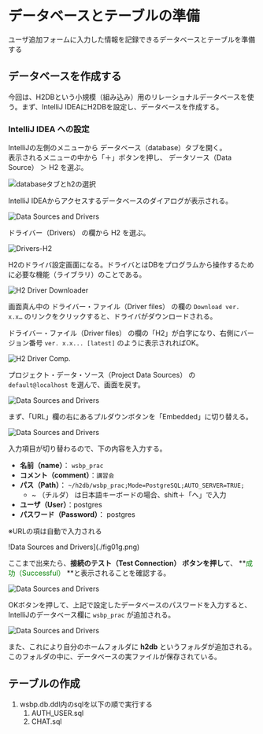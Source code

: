 # データベースとテーブルの準備

ユーザ追加フォームに入力した情報を記録できるデータベースとテーブルを準備する

## データベースを作成する

今回は、H2DBという小規模（組み込み）用のリレーショナルデータベースを使う。まず、IntelliJ IDEAにH2DBを設定し、データベースを作成する。

### IntelliJ IDEA への設定

IntelliJの左側のメニューから データベース（database）タブを開く。<br>表示されるメニューの中から「＋」ボタンを押し、 データソース（Data Source） ＞ H2 を選ぶ。

![databaseタブとh2の選択](./fig01a.png)

IntelliJ IDEAからアクセスするデータベースのダイアログが表示される。

![Data Sources and Drivers](./fig01b.png)

ドライバー（Drivers） の欄から H2 を選ぶ。

![Drivers-H2](./fig01c.png)

H2のドライバ設定画面になる。ドライバとはDBをプログラムから操作するために必要な機能（ライブラリ）のことである。

![H2 Driver Downloader](./fig01d.png)

画面真ん中の ドライバー・ファイル（Driver files） の欄の `Download ver. x.x…` のリンクをクリックすると、ドライバがダウンロードされる。

ドライバー・ファイル（Driver files） の欄の「H2」が白字になり、右側にバージョン番号 `ver. x.x... [latest]` のように表示されればOK。

![H2 Driver Comp.](./fig01e.png)

プロジェクト・データ・ソース（Project Data Sources） の `default@localhost` を選んで、画面を戻す。

![Data Sources and Drivers](./fig01b.png)

まず、「URL」欄の右にあるプルダウンボタンを「Embedded」に切り替える。

![Data Sources and Drivers](./fig01f.png)

入力項目が切り替わるので、下の内容を入力する。

- **名前（name）**： `wsbp_prac`
- **コメント（comment）**：`講習会`
- **パス（Path）**： `~/h2db/wsbp_prac;Mode=PostgreSQL;AUTO_SERVER=TRUE;`
    - ~ （チルダ） は日本語キーボードの場合、shift＋「へ」で入力
- **ユーザ（User）**：postgres
- **パスワード（Password）**： postgres

※URLの項は自動で入力される

!Data Sources and Drivers](./fig01g.png)

ここまで出来たら、**接続のテスト（Test Connection） ボタンを押し**て、 **<span style="color:green">成功（Successful）</span> **と表示されることを確認する。

![Data Sources and Drivers](./fig01h.png)

OKボタンを押して、上記で設定したデータベースのパスワードを入力すると、IntelliJのデータベース欄に `wsbp_prac` が追加される。

![Data Sources and Drivers](./fig01i.png)

また、これにより自分のホームフォルダに **h2db** というフォルダが追加される。このフォルダの中に、データベースの実ファイルが保存されている。


## テーブルの作成
1. wsbp.db.ddl内のsqlを以下の順で実行する 
   1.  AUTH_USER.sql
   2. CHAT.sql 

